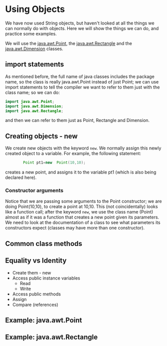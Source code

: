 Using Objects
===

We have now used String objects, but haven't looked at all the things we can normally do with objects. Here we will show the things we can do, and practice some examples.

We will use the [java.awt.Point](https://docs.oracle.com/javase/8/docs/api/java/awt/Point.html),  the [java.awt.Rectangle](https://docs.oracle.com/javase/8/docs/api/java/awt/Rectangle.html) and the [java.awt.Dimension](https://docs.oracle.com/javase/8/docs/api/java/awt/Dimension.html) classes.

## import statements
As mentioned before, the full name of java classes includes the package name, so the class is really java.awt.Point instead of just Point; we can use import statements to tell the compiler we want to refer to them just with the class name; so we can do:
```java
import java.awt.Point;
import java.awt.Dimension;
import java.awt.Rectangle;
```

and then we can refer to them just as Point, Rectangle and Dimension.

## Creating objects - new

We create new objects with the keyword  `new`. We normally assign this newly created object to a variable. For example, the following statement:
```java
		Point pt1=new  Point(10,10);
```
creates a new point, and assigns it to the variable pt1 (which is also being declared here).

### Constructor arguments

Notice that we are passing some arguments to the Point constructor; we are doing Point(10,10), to create a point at 10,10. This (not coincidentally) looks like a function call; after the keyword `new`, we use the class name (Point) almost as if it was a function that creates a new point given its parameters. We need to look at the documentation of a class to see what parameters its constructors expect (classes may have more than one constructor).

## Common class methods

## Equality vs Identity

+ Create them - new
+ Access public instance variables
    + Read
    + Write
+ Access public methods
+ Assign
+ Compare (references)

## Example: java.awt.Point

## Example: java.awt.Rectangle

